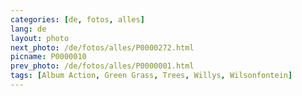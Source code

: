 ```yaml
---
categories: [de, fotos, alles]
lang: de
layout: photo
next_photo: /de/fotos/alles/P0000272.html
picname: P0000010
prev_photo: /de/fotos/alles/P0000001.html
tags: [Album Action, Green Grass, Trees, Willys, Wilsonfontein]
---
```

